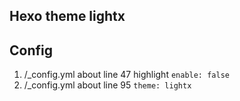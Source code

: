 ## Hexo theme lightx

## Config
1. /_config.yml about line 47 highlight `enable: false`
2. /_config.yml about line 95 `theme: lightx`
